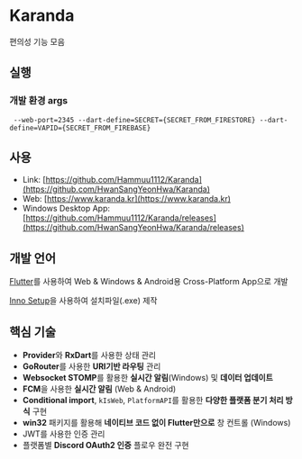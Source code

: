 # Karanda

편의성 기능 모음

## 실행
### 개발 환경 args
```
 --web-port=2345 --dart-define=SECRET={SECRET_FROM_FIRESTORE} --dart-define=VAPID={SECRET_FROM_FIREBASE}
```

## 사용

- Link: [https://github.com/Hammuu1112/Karanda](https://github.com/HwanSangYeonHwa/Karanda)
- Web: [https://www.karanda.kr](https://www.karanda.kr)
- Windows Desktop App: [https://github.com/Hammuu1112/Karanda/releases](https://github.com/HwanSangYeonHwa/Karanda/releases)

## 개발 언어

[Flutter](https://flutter.dev/)를 사용하여 Web & Windows & Android용 Cross-Platform App으로 개발

[Inno Setup](https://jrsoftware.org/)을 사용하여 설치파일(.exe) 제작

## 핵심 기술
- **Provider**와 **RxDart**를 사용한 상태 관리
- **GoRouter**를 사용한 **URI기반 라우팅** 관리
- **Websocket STOMP**를 활용한 **실시간 알림**(Windows) 및 **데이터 업데이트**
- **FCM**을 사용한 **실시간 알림** (Web & Android)
- **Conditional import**, `kIsWeb`, `PlatformAPI`를 활용한 **다양한 플랫폼 분기 처리 방식** 구현
- **win32** 패키지를 활용해 **네이티브 코드 없이 Flutter만으로** 창 컨트롤 (Windows)
- JWT를 사용한 인증 관리
- 플랫폼별 **Discord OAuth2 인증** 플로우 완전 구현
